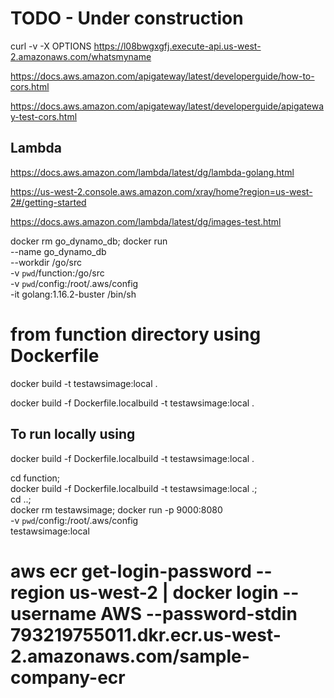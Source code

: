 # TODO - Under construction

curl -v -X OPTIONS https://l08bwgxgfj.execute-api.us-west-2.amazonaws.com/whatsmyname

https://docs.aws.amazon.com/apigateway/latest/developerguide/how-to-cors.html

https://docs.aws.amazon.com/apigateway/latest/developerguide/apigateway-test-cors.html

## Lambda
https://docs.aws.amazon.com/lambda/latest/dg/lambda-golang.html

https://us-west-2.console.aws.amazon.com/xray/home?region=us-west-2#/getting-started

https://docs.aws.amazon.com/lambda/latest/dg/images-test.html

docker rm go_dynamo_db; docker run \
      --name go_dynamo_db \
      --workdir /go/src \
      -v `pwd`/function:/go/src \
      -v `pwd`/config:/root/.aws/config \
      -it golang:1.16.2-buster /bin/sh

# from function directory using Dockerfile
docker build -t testawsimage:local .

docker build -f Dockerfile.localbuild -t testawsimage:local .

## To run locally using 
docker build -f Dockerfile.localbuild -t testawsimage:local .

cd function; \
docker build -f Dockerfile.localbuild -t testawsimage:local .; \
cd ..;\
docker rm testawsimage; docker run -p 9000:8080 \
  -v `pwd`/config:/root/.aws/config \
  testawsimage:local 
      

# aws ecr get-login-password --region us-west-2 | docker login --username AWS --password-stdin 793219755011.dkr.ecr.us-west-2.amazonaws.com/sample-company-ecr   